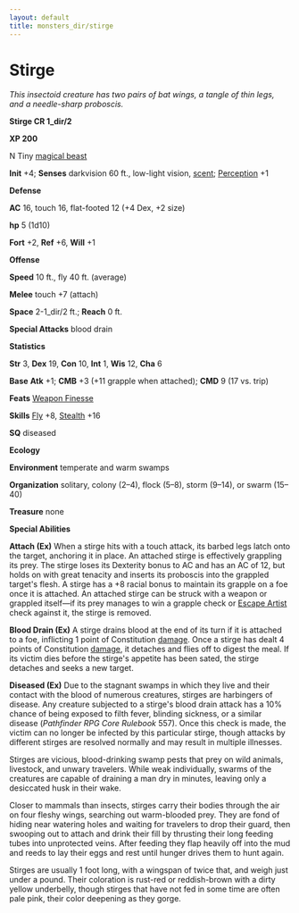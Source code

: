 ```yaml
---
layout: default
title: monsters_dir/stirge
---
```

# Stirge

_This insectoid creature has two pairs of bat wings, a tangle of thin legs, and a needle-sharp proboscis._

**Stirge CR 1_dir/2**

**XP 200**

N Tiny [magical beast](creatureTypes#_magical-beast)

**Init** +4; **Senses** darkvision 60 ft., low-light vision, [scent](universalMonsterRules#_scent); [Perception](../skills_dir/perception#_perception) +1

**Defense**

**AC** 16, touch 16, flat-footed 12 (+4 Dex, +2 size)

**hp** 5 (1d10)

**Fort** +2, **Ref** +6, **Will** +1

**Offense**

**Speed** 10 ft., fly 40 ft. (average)

**Melee** touch +7 (attach)

**Space** 2-1_dir/2 ft.; **Reach** 0 ft.

**Special Attacks** blood drain

**Statistics**

**Str** 3, **Dex** 19, **Con** 10, **Int** 1, **Wis** 12, **Cha** 6

**Base**  **Atk** +1; **CMB** +3 (+11 grapple when attached); **CMD** 9 (17 vs. trip)

**Feats** [Weapon Finesse](../feats#_weapon-finesse)

**Skills** [Fly](../skills_dir/fly#_fly) +8, [Stealth](../skills_dir/stealth#_stealth) +16

**SQ** diseased

**Ecology**

**Environment** temperate and warm swamps

**Organization** solitary, colony (2–4), flock (5–8), storm (9–14), or swarm (15–40)

**Treasure** none

**Special Abilities**

**Attach (Ex)** When a stirge hits with a touch attack, its barbed legs latch onto the target, anchoring it in place. An attached stirge is effectively grappling its prey. The stirge loses its Dexterity bonus to AC and has an AC of 12, but holds on with great tenacity and inserts its proboscis into the grappled target's flesh. A stirge has a +8 racial bonus to maintain its grapple on a foe once it is attached. An attached stirge can be struck with a weapon or grappled itself—if its prey manages to win a grapple check or [Escape Artist](../skills_dir/escapeArtist#_escape-artist) check against it, the stirge is removed.

**Blood Drain (Ex)** A stirge drains blood at the end of its turn if it is attached to a foe, inflicting 1 point of Constitution [damage](universalMonsterRules#_ability-damage-and-drain). Once a stirge has dealt 4 points of Constitution [damage](universalMonsterRules#_ability-damage-and-drain), it detaches and flies off to digest the meal. If its victim dies before the stirge's appetite has been sated, the stirge detaches and seeks a new target.

**Diseased (Ex)** Due to the stagnant swamps in which they live and their contact with the blood of numerous creatures, stirges are harbingers of disease. Any creature subjected to a stirge's blood drain attack has a 10% chance of being exposed to filth fever, blinding sickness, or a similar disease (_Pathfinder RPG Core Rulebook_ 557). Once this check is made, the victim can no longer be infected by this particular stirge, though attacks by different stirges are resolved normally and may result in multiple illnesses.

Stirges are vicious, blood-drinking swamp pests that prey on wild animals, livestock, and unwary travelers. While weak individually, swarms of the creatures are capable of draining a man dry in minutes, leaving only a desiccated husk in their wake.

Closer to mammals than insects, stirges carry their bodies through the air on four fleshy wings, searching out warm-blooded prey. They are fond of hiding near watering holes and waiting for travelers to drop their guard, then swooping out to attach and drink their fill by thrusting their long feeding tubes into unprotected veins. After feeding they flap heavily off into the mud and reeds to lay their eggs and rest until hunger drives them to hunt again.

Stirges are usually 1 foot long, with a wingspan of twice that, and weigh just under a pound. Their coloration is rust-red or reddish-brown with a dirty yellow underbelly, though stirges that have not fed in some time are often pale pink, their color deepening as they gorge.

